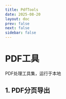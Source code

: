 ```yaml
---
title: PdfTools
date: 2025-08-20
layout: doc
prev: false
next: false
sidebar: false
---
```


<script setup> 
import PdfSplice from '../../.vitepress/components/tools/pdf/PdfSplice.vue'
</script>

# PDF工具

PDF处理工具集，运行于本地

## 1. PDF分页导出

<PdfSplice />
